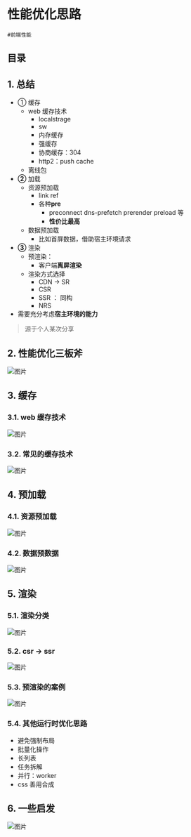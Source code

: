 
# 性能优化思路

`#前端性能`  


## 目录
<!-- toc -->
 ## 1. 总结 

- ① 缓存
	- web 缓存技术
		- localstrage
		- sw
		- 内存缓存
		- 强缓存
		- 协商缓存：304
		- http2：push cache 
	- 离线包
- **②** 加载
	- 资源预加载
		- link ref 
		- 各种**pre**
			-  preconnect dns-prefetch prerender preload 等
			- **性价比最高**
	- 数据预加载
		- 比如首屏数据，借助宿主环境请求
- **③** 渲染
	- 预渲染：
		- 客户端**离屏渲染**
	- 渲染方式选择
		- CDN → SR 
		- CSR
		- SSR ： 同构
		- NRS
- 需要充分考虑**宿主环境的能力**

> 源于个人某次分享

## 2. 性能优化三板斧

![图片](https://832-1310531898.cos.ap-beijing.myqcloud.com/999.%20Obsidian@832/files/20241101-18.png)

## 3. 缓存

### 3.1. web 缓存技术

![图片](https://832-1310531898.cos.ap-beijing.myqcloud.com/999.%20Obsidian@832/files/20241101-19.png)

### 3.2. 常见的缓存技术

![图片](https://832-1310531898.cos.ap-beijing.myqcloud.com/999.%20Obsidian@832/files/20241101-20.png)

## 4. 预加载

### 4.1. 资源预加载

![图片](https://832-1310531898.cos.ap-beijing.myqcloud.com/999.%20Obsidian@832/files/20241101-21.png)

### 4.2. 数据预数据

![图片](https://832-1310531898.cos.ap-beijing.myqcloud.com/999.%20Obsidian@832/files/20241101-22.png)

## 5. 渲染

### 5.1. 渲染分类

![图片](https://832-1310531898.cos.ap-beijing.myqcloud.com/999.%20Obsidian@832/files/20241101-23.png)

### 5.2. csr → ssr

![图片](https://832-1310531898.cos.ap-beijing.myqcloud.com/999.%20Obsidian@832/files/20241101-24.png)

### 5.3. 预渲染的案例

![图片](https://832-1310531898.cos.ap-beijing.myqcloud.com/999.%20Obsidian@832/files/20241101-25.png)

### 5.4. 其他运行时优化思路

- 避免强制布局
- 批量化操作
- 长列表
- 任务拆解
- 并行：worker
- css 善用合成

## 6. 一些启发

![图片](https://832-1310531898.cos.ap-beijing.myqcloud.com/999.%20Obsidian@832/files/20241101-26.png)
